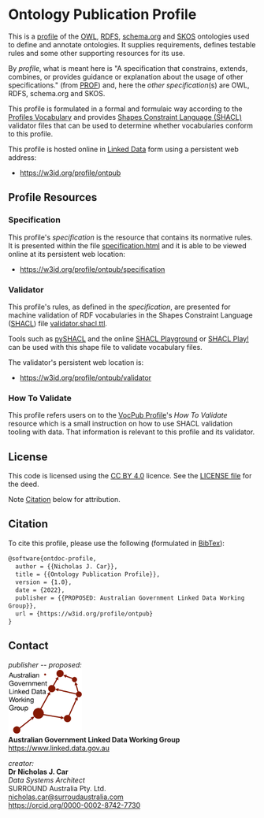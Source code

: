 # Ontology Publication Profile
This is a [profile](https://www.w3.org/TR/dx-prof/#definitions) of the [OWL](https://www.w3.org/TR/owl2-overview/), [RDFS](https://www.w3.org/TR/rdf-schema/), [schema.org](https://schema.org) and [SKOS](https://www.w3.org/TR/skos-reference/) ontologies used to define and annotate ontologies. It supplies requirements, defines testable rules and some other supporting resources for its use.

By *profile*, what is meant here is "A specification that constrains, extends, combines, or provides guidance or explanation about the usage of other specifications." (from [PROF](https://www.w3.org/TR/dx-prof/#definitions)) and, here the *other specification*(s) are OWL, RDFS, schema.org and SKOS.

This profile is formulated in a formal and formulaic way according to the [Profiles Vocabulary](https://www.w3.org/TR/dx-prof/) and provides [Shapes Constraint Language (SHACL)](https://www.w3.org/TR/shacl/) validator files that can be used to determine whether vocabularies conform to this profile.

This profile is hosted online in [Linked Data](https://www.w3.org/standards/semanticweb/data) form using a persistent web address:

* <https://w3id.org/profile/ontpub>


## Profile Resources

### Specification
This profile's _specification_ is the resource that contains its normative rules. It is presented within the file [specification.html](specification.html) and it is able to be viewed online at its persistent web location:

* <https://w3id.org/profile/ontpub/specification>

### Validator
This profile's rules, as defined in the _specification_, are presented for machine validation of RDF vocabularies in the Shapes Constraint Language ([SHACL](https://www.w3.org/TR/shacl/)) file [validator.shacl.ttl](validator.shacl.ttl).

Tools such as [pySHACL](https://github.com/RDFLib/pySHACL) and the online [SHACL Playground](https://shacl.org/playground/) or [SHACL Play!](https://shacl-play.sparna.fr/play/) can be used with this shape file to validate vocabulary files.

The validator's persistent web location is:

* <https://w3id.org/profile/ontpub/validator>

### How To Validate
This profile refers users on to the [VocPub Profile](https://w3id.org/profile/vocpub)'s _How To Validate_ resource which is a small instruction on how to use SHACL validation tooling with data. That information is relevant to this profile and its validator.

## License  
This code is licensed using the [CC BY 4.0](https://creativecommons.org/licenses/by/4.0/) licence. See the [LICENSE file](LICENSE) for the deed. 

Note [Citation](#citation) below for attribution.


## Citation
To cite this profile, please use the following (formulated in [BibTex](http://www.bibtex.org/)):

```
@software{ontdoc-profile,
  author = {{Nicholas J. Car}},
  title = {{Ontology Publication Profile}},
  version = {1.0},
  date = {2022},
  publisher = {{PROPOSED: Australian Government Linked Data Working Group}},
  url = {https://w3id.org/profile/ontpub}
}
``` 


## Contact
*publisher -- proposed:*  
![](style/agldwg-logo-ochre-150.png)  
**Australian Government Linked Data Working Group**  
<https://www.linked.data.gov.au>  

*creator:*  
**Dr Nicholas J. Car**  
*Data Systems Architect*  
SURROUND Australia Pty. Ltd.  
<nicholas.car@surroudaustralia.com>  
<https://orcid.org/0000-0002-8742-7730>
